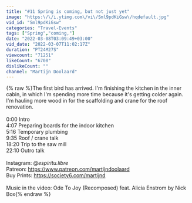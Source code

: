 ```yaml
---
title: "#11 Spring is coming, but not just yet"
image: "https:\/\/i.ytimg.com\/vi\/Sml9pdKiGsw\/hqdefault.jpg"
vid_id: "Sml9pdKiGsw"
categories: "Travel-Events"
tags: ["Spring","coming,"]
date: "2022-03-08T03:09:49+03:00"
vid_date: "2022-03-07T11:02:17Z"
duration: "PT24M27S"
viewcount: "71251"
likeCount: "6708"
dislikeCount: ""
channel: "Martijn Doolaard"
---
```

{% raw %}The first bird has arrived. I'm finishing the kitchen in the inner cabin, in which I'm spending more time because it's getting colder again. I'm hauling more wood in for the scaffolding and crane for the roof renovation.<br /><br />0:00 Intro<br />4:07 Preparing boards for the indoor kitchen<br />5:16 Temporary plumbing<br />9:35 Roof / crane talk<br />18:20 Trip to the saw mill<br />22:10 Outro talk<br /><br />Instagram: @_espiritu.libre_<br />Patreon: <a rel="nofollow" target="blank" href="https://www.patreon.com/martijndoolaard">https://www.patreon.com/martijndoolaard</a><br />Buy Prints: <a rel="nofollow" target="blank" href="https://society6.com/martijnd">https://society6.com/martijnd</a><br /><br />Music in the video: Ode To Joy (Recomposed) feat. Alicia Enstrom by Nick Box{% endraw %}
